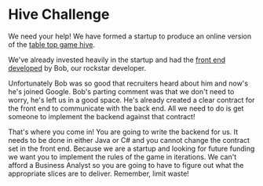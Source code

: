 # Hive Challenge

We need your help! We have formed a startup to produce an online version of the [table top game hive](https://en.wikipedia.org/wiki/Hive_(game)).

We've already invested heavily in the startup and had the [front end developed](https://github.com/MYOB-Technology/fma-hex-renderer#readme) by Bob, our rockstar developer. 

Unfortunately Bob was so good that recruiters heard about him and now's he's joined Google. Bob's parting comment was that we don't need to worry, he's left us in a good space. He's already created a clear contract for the front end to communicate with the back end. All we need to do is get someone to implement the backend against that contract!

That's where you come in! You are going to write the backend for us. It needs to be done in either Java or C# and you cannot change the contract set in the front end. Because we are a startup and looking for future funding we want you to implement the rules of the game in iterations. We can't afford a Business Analyst so you are going to have to figure out what the appropriate slices are to deliver. Remember, limit waste!


